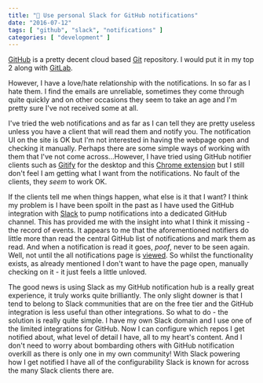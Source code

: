 ```yaml
---
title: "🏦 Use personal Slack for GitHub notifications"
date: "2016-07-12"
tags: [ "github", "slack", "notifications" ]
categories: [ "development" ]
---
```


[GitHub](https://github.com/) is a pretty decent cloud based
[Git](https://git-scm.com/) repository. I would put it in my top 2 along with
[GitLab](https://gitlab.com/).

However, I have a love/hate relationship with the notifications. In so far as I
hate them. I find the emails are unreliable, sometimes they come through quite
quickly and on other occasions they seem to take an age and I'm pretty sure
I've not received some at all.

I've tried the web notifications and as far as I can tell they are pretty
useless unless you have a client that will read them and notify you. The
notification UI on the site is OK but I'm not interested in having the webpage
open and checking it manually. Perhaps there are some simple ways of working
with them that I've not come across...However, I have tried using GitHub
notifier clients such as [Gitify](http://gitify.io/) for the desktop and this
[Chrome extension](https://github.com/sindresorhus/notifier-for-github-chrome)
but I still don't feel I am getting what I want from the notifications. No
fault of the clients, they *seem* to work OK.

If the clients tell me when things happen, what else is it that I want? I think
my problem is I have been spoilt in the past as I have used the GitHub
integration with [Slack](https://slack.com/) to pump notifications into a
dedicated GitHub channel. This has provided me with the insight into what I
think it missing - the record of events. It appears to me that the
aforementioned notifiers do little more than read the central GitHub list of
notifications and mark them as read. And when a notification is read it goes,
*poof*, never to be seen again. Well, not until the all notifications page is
[viewed](https://github.com/notifications?all=1). So whilst the functionality
exists, as already mentioned I don't want to have the page open, manually
checking on it - it just feels a little unloved.

The good news is using Slack as my GitHub notification hub is a really great
experience, it truly works quite brilliantly. The only slight downer is that I
tend to belong to Slack communities that are on the free tier and the GitHub
integration is less useful than other integrations. So what to do - the
solution is really quite simple. I have my own Slack domain and I use one of
the limited integrations for GitHub. Now I can configure which repos I get
notified about, what level of detail I have, all to my heart's content. And I
don't need to worry about bombarding others with GitHub notification overkill
as there is only one in my own community! With Slack powering how I get
notified I have all of the configurability Slack is known for across the many
Slack clients there are.
